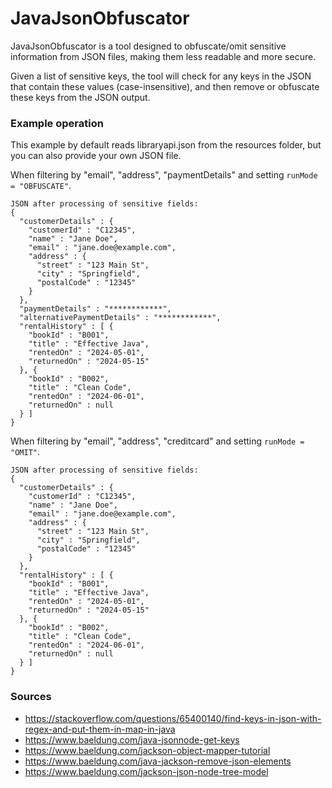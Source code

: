# JavaJsonObfuscator

JavaJsonObfuscator is a tool designed to obfuscate/omit sensitive information from JSON files, making them less readable and more secure.

Given a list of sensitive keys, the tool will check for any keys in the JSON that contain these values (case-insensitive), and then remove or obfuscate these keys from the JSON output.

### Example operation

This example by default reads libraryapi.json from the resources folder, but you can also provide your own JSON file.

When filtering by "email", "address", "paymentDetails" and setting `runMode = "OBFUSCATE"`.

```text
JSON after processing of sensitive fields: 
{
  "customerDetails" : {
    "customerId" : "C12345",
    "name" : "Jane Doe",
    "email" : "jane.doe@example.com",
    "address" : {
      "street" : "123 Main St",
      "city" : "Springfield",
      "postalCode" : "12345"
    }
  },
  "paymentDetails" : "************",
  "alternativePaymentDetails" : "************",
  "rentalHistory" : [ {
    "bookId" : "B001",
    "title" : "Effective Java",
    "rentedOn" : "2024-05-01",
    "returnedOn" : "2024-05-15"
  }, {
    "bookId" : "B002",
    "title" : "Clean Code",
    "rentedOn" : "2024-06-01",
    "returnedOn" : null
  } ]
}
```

When filtering by "email", "address", "creditcard" and setting `runMode = "OMIT"`.

```text
JSON after processing of sensitive fields: 
{
  "customerDetails" : {
    "customerId" : "C12345",
    "name" : "Jane Doe",
    "email" : "jane.doe@example.com",
    "address" : {
      "street" : "123 Main St",
      "city" : "Springfield",
      "postalCode" : "12345"
    }
  },
  "rentalHistory" : [ {
    "bookId" : "B001",
    "title" : "Effective Java",
    "rentedOn" : "2024-05-01",
    "returnedOn" : "2024-05-15"
  }, {
    "bookId" : "B002",
    "title" : "Clean Code",
    "rentedOn" : "2024-06-01",
    "returnedOn" : null
  } ]
}
```

### Sources
* https://stackoverflow.com/questions/65400140/find-keys-in-json-with-regex-and-put-them-in-map-in-java
* https://www.baeldung.com/java-jsonnode-get-keys
* https://www.baeldung.com/jackson-object-mapper-tutorial
* https://www.baeldung.com/java-jackson-remove-json-elements
* https://www.baeldung.com/jackson-json-node-tree-model